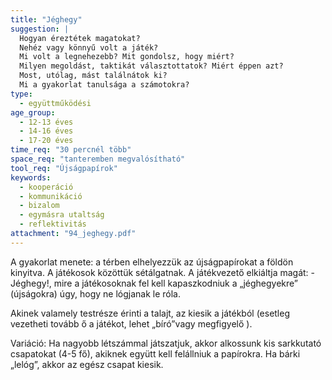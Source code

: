 ```yaml
---
title: "Jéghegy"
suggestion: | 
  Hogyan éreztétek magatokat?
  Nehéz vagy könnyű volt a játék?
  Mi volt a legnehezebb? Mit gondolsz, hogy miért?
  Milyen megoldást, taktikát választottatok? Miért éppen azt? 
  Most, utólag, mást találnátok ki? 
  Mi a gyakorlat tanulsága a számotokra?
type:
  - együttműködési
age_group:
  - 12-13 éves
  - 14-16 éves
  - 17-20 éves
time_req: "30 percnél több"
space_req: "tanteremben megvalósítható"
tool_req: "Újságpapírok"
keywords: 
  - kooperáció
  - kommunikáció
  - bizalom
  - egymásra utaltság
  - reflektivitás
attachment: "94_jeghegy.pdf"
---
```


A gyakorlat menete: a térben elhelyezzük az újságpapírokat a földön kinyitva. A játékosok közöttük sétálgatnak. A játékvezető elkiáltja magát: - Jéghegy!, mire a játékosoknak fel kell kapaszkodniuk a „jéghegyekre” (újságokra) úgy, hogy ne lógjanak le róla.

Akinek valamely testrésze érinti a talajt, az kiesik a játékból (esetleg vezetheti tovább ő a játékot, lehet „bíró”vagy megfigyelő ).

Variáció: Ha nagyobb létszámmal játszatjuk, akkor alkossunk kis sarkkutató csapatokat (4-5 fő), akiknek együtt kell felállniuk a papírokra. Ha bárki „lelóg”, akkor az egész csapat kiesik.
  
  
